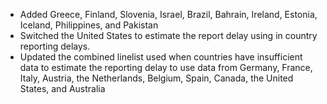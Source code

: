 

* Added Greece, Finland, Slovenia, Israel, Brazil, Bahrain, Ireland, Estonia, Iceland, Philippines, and Pakistan
* Switched the United States to estimate the report delay using in country reporting delays.
* Updated the combined linelist used when countries have insufficient data to estimate the reporting delay to use data from Germany, France, Italy, Austria, the Netherlands, Belgium, Spain, Canada, the United States, and Australia
